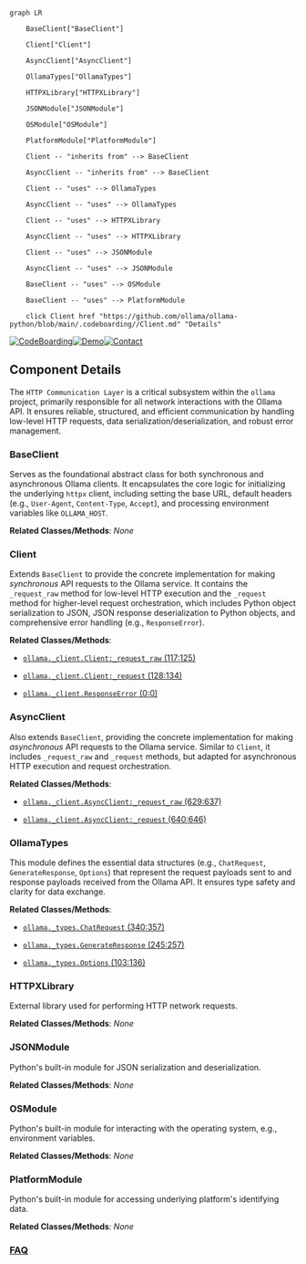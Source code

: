 ```mermaid

graph LR

    BaseClient["BaseClient"]

    Client["Client"]

    AsyncClient["AsyncClient"]

    OllamaTypes["OllamaTypes"]

    HTTPXLibrary["HTTPXLibrary"]

    JSONModule["JSONModule"]

    OSModule["OSModule"]

    PlatformModule["PlatformModule"]

    Client -- "inherits from" --> BaseClient

    AsyncClient -- "inherits from" --> BaseClient

    Client -- "uses" --> OllamaTypes

    AsyncClient -- "uses" --> OllamaTypes

    Client -- "uses" --> HTTPXLibrary

    AsyncClient -- "uses" --> HTTPXLibrary

    Client -- "uses" --> JSONModule

    AsyncClient -- "uses" --> JSONModule

    BaseClient -- "uses" --> OSModule

    BaseClient -- "uses" --> PlatformModule

    click Client href "https://github.com/ollama/ollama-python/blob/main/.codeboarding//Client.md" "Details"

```

[![CodeBoarding](https://img.shields.io/badge/Generated%20by-CodeBoarding-9cf?style=flat-square)](https://github.com/CodeBoarding/GeneratedOnBoardings)[![Demo](https://img.shields.io/badge/Try%20our-Demo-blue?style=flat-square)](https://www.codeboarding.org/demo)[![Contact](https://img.shields.io/badge/Contact%20us%20-%20contact@codeboarding.org-lightgrey?style=flat-square)](mailto:contact@codeboarding.org)



## Component Details



The `HTTP Communication Layer` is a critical subsystem within the `ollama` project, primarily responsible for all network interactions with the Ollama API. It ensures reliable, structured, and efficient communication by handling low-level HTTP requests, data serialization/deserialization, and robust error management.



### BaseClient

Serves as the foundational abstract class for both synchronous and asynchronous Ollama clients. It encapsulates the core logic for initializing the underlying `httpx` client, including setting the base URL, default headers (e.g., `User-Agent`, `Content-Type`, `Accept`), and processing environment variables like `OLLAMA_HOST`.





**Related Classes/Methods**: _None_



### Client

Extends `BaseClient` to provide the concrete implementation for making *synchronous* API requests to the Ollama service. It contains the `_request_raw` method for low-level HTTP execution and the `_request` method for higher-level request orchestration, which includes Python object serialization to JSON, JSON response deserialization to Python objects, and comprehensive error handling (e.g., `ResponseError`).





**Related Classes/Methods**:



- <a href="https://github.com/ollama/ollama-python/blob/master/ollama/_client.py#L117-L125" target="_blank" rel="noopener noreferrer">`ollama._client.Client:_request_raw` (117:125)</a>

- <a href="https://github.com/ollama/ollama-python/blob/master/ollama/_client.py#L128-L134" target="_blank" rel="noopener noreferrer">`ollama._client.Client:_request` (128:134)</a>

- <a href="https://github.com/ollama/ollama-python/blob/master/ollama/_client.py#L0-L0" target="_blank" rel="noopener noreferrer">`ollama._client.ResponseError` (0:0)</a>





### AsyncClient

Also extends `BaseClient`, providing the concrete implementation for making *asynchronous* API requests to the Ollama service. Similar to `Client`, it includes `_request_raw` and `_request` methods, but adapted for asynchronous HTTP execution and request orchestration.





**Related Classes/Methods**:



- <a href="https://github.com/ollama/ollama-python/blob/master/ollama/_client.py#L629-L637" target="_blank" rel="noopener noreferrer">`ollama._client.AsyncClient:_request_raw` (629:637)</a>

- <a href="https://github.com/ollama/ollama-python/blob/master/ollama/_client.py#L640-L646" target="_blank" rel="noopener noreferrer">`ollama._client.AsyncClient:_request` (640:646)</a>





### OllamaTypes

This module defines the essential data structures (e.g., `ChatRequest`, `GenerateResponse`, `Options`) that represent the request payloads sent to and response payloads received from the Ollama API. It ensures type safety and clarity for data exchange.





**Related Classes/Methods**:



- <a href="https://github.com/ollama/ollama-python/blob/master/ollama/_types.py#L340-L357" target="_blank" rel="noopener noreferrer">`ollama._types.ChatRequest` (340:357)</a>

- <a href="https://github.com/ollama/ollama-python/blob/master/ollama/_types.py#L245-L257" target="_blank" rel="noopener noreferrer">`ollama._types.GenerateResponse` (245:257)</a>

- <a href="https://github.com/ollama/ollama-python/blob/master/ollama/_types.py#L103-L136" target="_blank" rel="noopener noreferrer">`ollama._types.Options` (103:136)</a>





### HTTPXLibrary

External library used for performing HTTP network requests.





**Related Classes/Methods**: _None_



### JSONModule

Python's built-in module for JSON serialization and deserialization.





**Related Classes/Methods**: _None_



### OSModule

Python's built-in module for interacting with the operating system, e.g., environment variables.





**Related Classes/Methods**: _None_



### PlatformModule

Python's built-in module for accessing underlying platform's identifying data.





**Related Classes/Methods**: _None_







### [FAQ](https://github.com/CodeBoarding/GeneratedOnBoardings/tree/main?tab=readme-ov-file#faq)
